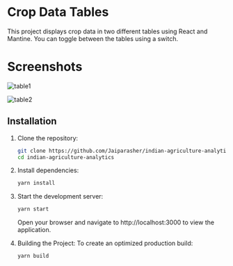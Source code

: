 # Crop Data Tables

This project displays crop data in two different tables using React and Mantine. You can toggle between the tables using a switch.

# Screenshots

![table1](https://github.com/Jaiparasher/indian-agriculture-analytics/assets/83412320/4874eaf0-58bb-47bd-83a2-23142d97f9c4)

![table2](https://github.com/Jaiparasher/indian-agriculture-analytics/assets/83412320/50819574-898d-4e9a-8a59-62034938e145)


## Installation

1. Clone the repository:

   ```bash
   git clone https://github.com/Jaiparasher/indian-agriculture-analytics.git
   cd indian-agriculture-analytics
   ```

2. Install dependencies:

   ```bash
   yarn install
   ```
3. Start the development server:

   ```bash
   yarn start
   ```
   Open your browser and navigate to http://localhost:3000 to view the application.

4. Building the Project:
   To create an optimized production build:
   ```bash
   yarn build
